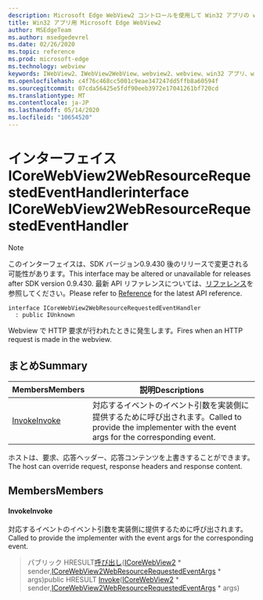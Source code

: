 ```yaml
---
description: Microsoft Edge WebView2 コントロールを使用して Win32 アプリの web コンテンツをホストする
title: Win32 アプリ用 Microsoft Edge WebView2
author: MSEdgeTeam
ms.author: msedgedevrel
ms.date: 02/26/2020
ms.topic: reference
ms.prod: microsoft-edge
ms.technology: webview
keywords: IWebView2、IWebView2WebView、webview2、webview、win32 アプリ、win32、edge、ICoreWebView2、ICoreWebView2Host、browser control、edge html
ms.openlocfilehash: c4f76c468cc5001c9eae347247dd5ffb8a60594f
ms.sourcegitcommit: 07cda56425e5fdf90eeb3972e17041261bf720cd
ms.translationtype: MT
ms.contentlocale: ja-JP
ms.lasthandoff: 05/14/2020
ms.locfileid: "10654520"
---
```

# <span data-ttu-id="76126-104">インターフェイス ICoreWebView2WebResourceRequestedEventHandler</span><span class="sxs-lookup"><span data-stu-id="76126-104">interface ICoreWebView2WebResourceRequestedEventHandler</span></span> 

> [!NOTE]
> <span data-ttu-id="76126-105">このインターフェイスは、SDK バージョン0.9.430 後のリリースで変更される可能性があります。</span><span class="sxs-lookup"><span data-stu-id="76126-105">This interface may be altered or unavailable for releases after SDK version 0.9.430.</span></span> <span data-ttu-id="76126-106">最新 API リファレンスについては、[リファレンス](../../../webview2-api-reference.md)を参照してください。</span><span class="sxs-lookup"><span data-stu-id="76126-106">Please refer to [Reference](../../../webview2-api-reference.md) for the latest API reference.</span></span>

```
interface ICoreWebView2WebResourceRequestedEventHandler
  : public IUnknown
```

<span data-ttu-id="76126-107">Webview で HTTP 要求が行われたときに発生します。</span><span class="sxs-lookup"><span data-stu-id="76126-107">Fires when an HTTP request is made in the webview.</span></span>

## <span data-ttu-id="76126-108">まとめ</span><span class="sxs-lookup"><span data-stu-id="76126-108">Summary</span></span>

 <span data-ttu-id="76126-109">Members</span><span class="sxs-lookup"><span data-stu-id="76126-109">Members</span></span>                        | <span data-ttu-id="76126-110">説明</span><span class="sxs-lookup"><span data-stu-id="76126-110">Descriptions</span></span>
--------------------------------|---------------------------------------------
[<span data-ttu-id="76126-111">Invoke</span><span class="sxs-lookup"><span data-stu-id="76126-111">Invoke</span></span>](#invoke) | <span data-ttu-id="76126-112">対応するイベントのイベント引数を実装側に提供するために呼び出されます。</span><span class="sxs-lookup"><span data-stu-id="76126-112">Called to provide the implementer with the event args for the corresponding event.</span></span>

<span data-ttu-id="76126-113">ホストは、要求、応答ヘッダー、応答コンテンツを上書きすることができます。</span><span class="sxs-lookup"><span data-stu-id="76126-113">The host can override request, response headers and response content.</span></span>

## <span data-ttu-id="76126-114">Members</span><span class="sxs-lookup"><span data-stu-id="76126-114">Members</span></span>

#### <span data-ttu-id="76126-115">Invoke</span><span class="sxs-lookup"><span data-stu-id="76126-115">Invoke</span></span> 

<span data-ttu-id="76126-116">対応するイベントのイベント引数を実装側に提供するために呼び出されます。</span><span class="sxs-lookup"><span data-stu-id="76126-116">Called to provide the implementer with the event args for the corresponding event.</span></span>

> <span data-ttu-id="76126-117">パブリック HRESULT[呼び出し](#invoke)([ICoreWebView2](ICoreWebView2.md) \* sender,[ICoreWebView2WebResourceRequestedEventArgs](ICoreWebView2WebResourceRequestedEventArgs.md) \* args)</span><span class="sxs-lookup"><span data-stu-id="76126-117">public HRESULT [Invoke](#invoke)([ICoreWebView2](ICoreWebView2.md) \* sender,[ICoreWebView2WebResourceRequestedEventArgs](ICoreWebView2WebResourceRequestedEventArgs.md) \* args)</span></span>

